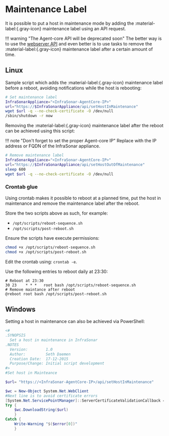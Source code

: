# Maintenance Label

It is possible to put a host in maintenance mode by adding the :material-label:{.gray-icon} maintenance label using an API request.

!!! warning "The Agent-core API will be deprecated soon"
    The better way is to use the [webserver API](../../api/hosts/add-host-label.md) and even better is to use tasks to remove the :material-label:{.gray-icon} maintenance label after a certain amount of time.

## Linux

Sample script which adds the :material-label:{.gray-icon} maintenance label before a reboot, avoiding notifications while the host is rebooting:

```bash
# Set maintenance label
InfraSonarAppliance="<InfraSonar-AgentCore-IP>"
url="https://$InfraSonarAppliance/api/setHostInMaintenance" 
wget $url -q --no-check-certificate -O /dev/null
/sbin/shutdown -r now
```

Removing the :material-label:{.gray-icon} maintenance label after the reboot can be achieved using this script:

!!! note "Don't forget to set the proper Agent-core IP"
    Replace <InfraSonar-AgentCore-IP> with the IP address or FQDN of the InfraSonar appliance.

```bash
# Remove maintenance label
InfraSonarAppliance="<InfraSonar-AgentCore-IP>"
url="https://$InfraSonarAppliance/api/setHostOutOfMaintenance"
sleep 600
wget $url -q --no-check-certificate -O /dev/null
```

### Crontab glue

Using crontab makes it possible to reboot at a planned time, put the host in maintenance and remove the maintenance label after the reboot.

Store the two scripts above as such, for example:

* `/opt/scripts/reboot-sequence.sh`
* `/opt/scripts/post-reboot.sh`

Ensure the scripts have execute permissions:

```bash
chmod +x /opt/scripts/reboot-sequence.sh
chmod +x /opt/scripts/post-reboot.sh
```

Edit the crontab using: `crontab -e`.

Use the following entries to reboot daily at 23:30:

```
# Reboot at 23:30
30 23    * * *   root bash /opt/scripts/reboot-sequence.sh
# Remove maintance after reboot
@reboot root bash /opt/scripts/post-reboot.sh
```


## Windows

Setting a host in maintenance can also be achieved via PowerShell:

```powershell
<#
.SYNOPSIS
  Set a host in maintenance in InfraSonar
.NOTES
  Version:        1.0
  Author:         Seth Daemen
  Creation Date:  17-12-2015
  Purpose/Change: Initial script development
#>
#Set host in Mainteance

$url= "https://<InfraSonar-AgentCore-IP>/api/setHostInMaintenance" 

$wc = New-Object System.Net.WebClient
#Next line is to avoid certificate errors
[System.Net.ServicePointManager]::ServerCertificateValidationCallback = {$true}
Try {
    $wc.DownloadString($url)
    } 
Catch {
    Write-Warning "$($error[0])"
    }    
```
